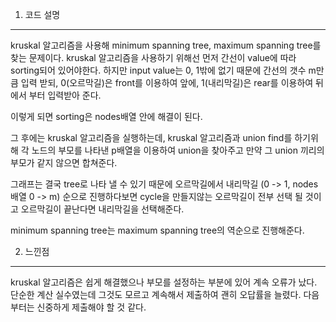 1. 코드 설명
<hr>
kruskal 알고리즘을 사용해 minimum spanning tree, maximum spanning tree를 찾는 문제이다.
kruskal 알고리즘을 사용하기 위해선 먼저 간선이 value에 따라 sorting되어 있어야한다.
하지만 input value는 0, 1밖에 없기 때문에 간선의 갯수 m만큼 입력 받되, 0(오르막길)은 front를 이용하여 앞에, 1(내리막길)은 rear를 이용하여 뒤에서 부터 입력받아 준다.

이렇게 되면 sorting은 nodes배열 안에 해결이 된다.

그 후에는 kruskal 알고리즘을 실행하는데, kruskal 알고리즘과 union find를 하기위해 각 노드의 부모를 나타낸 p배열을 이용하여 union을 찾아주고 만약 그 union 끼리의 부모가 같지 않으면 합쳐준다.

그래프는 결국 tree로 나타 낼 수 있기 때문에 오르막길에서 내리막길 (0 -> 1, nodes배열 0 -> m) 순으로 진행하다보면
cycle을 만들지않는 오르막길이 전부 선택 될 것이고 오르막길이 끝난다면 내리막길을 선택해준다.

minimum spanning tree는 maximum spanning tree의 역순으로 진행해준다.

2. 느낀점
<hr>
kruskal 알고리즘은 쉽게 해결했으나 부모를 설정하는 부분에 있어 계속 오류가 났다. 단순한 계산 실수였는데 그것도 모르고 계속해서 제출하여 괜히 오답률을 늘렸다. 다음부터는 신중하게 제출해야 할 것 같다.
